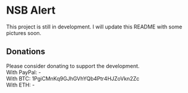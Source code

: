 # NSB Alert
This project is still in development. I will update this README with some pictures soon.

## Donations
Please consider donating to support the development.<br>
With PayPal: -<br>
With BTC: 1PgiCMnKq9GJhGVhYQb4Ptr4HJZoVkn2Zc<br>
With ETH: -<br>
